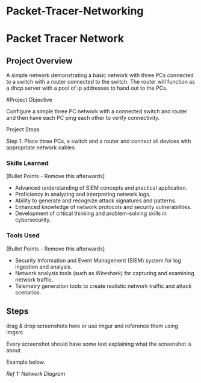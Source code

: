 # Packet-Tracer-Networking

# Packet Tracer Network

## Project Overview

A simple network demonstrating a basic network with three PCs connected to a switch with a router connected to the switch. The router will function as a dhcp server with a pool of ip addresses to hand out to the PCs.

#Project Objective

Configure a simple three PC network with a connected switch and router and then have each PC ping each other to verify connectivity.

Project Steps 

Step 1: Place three PCs, a switch and a router and connect all devices with appropriate network cables



### Skills Learned
[Bullet Points - Remove this afterwards]

- Advanced understanding of SIEM concepts and practical application.
- Proficiency in analyzing and interpreting network logs.
- Ability to generate and recognize attack signatures and patterns.
- Enhanced knowledge of network protocols and security vulnerabilities.
- Development of critical thinking and problem-solving skills in cybersecurity.

### Tools Used
[Bullet Points - Remove this afterwards]

- Security Information and Event Management (SIEM) system for log ingestion and analysis.
- Network analysis tools (such as Wireshark) for capturing and examining network traffic.
- Telemetry generation tools to create realistic network traffic and attack scenarios.

## Steps
drag & drop screenshots here or use imgur and reference them using imgsrc

Every screenshot should have some text explaining what the screenshot is about.

Example below.

*Ref 1: Network Diagram*
